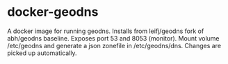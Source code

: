 docker-geodns
=============

A docker image for running geodns. Installs from leifj/geodns fork of abh/geodns baseline. Exposes port 53 and 8053 (monitor). Mount volume /etc/geodns and generate a json zonefile in /etc/geodns/dns. Changes are picked up automatically.
